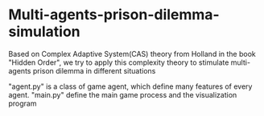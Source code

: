 # Multi-agents-prison-dilemma-simulation
Based on Complex Adaptive System(CAS) theory from Holland in the book "Hidden Order",  we try to apply this complexity theory to stimulate multi-agents prison dilemma in different situations

"agent.py" is a class of game agent, which define many features of every agent.
"main.py" define the main game process and the visualization program
